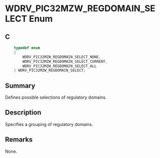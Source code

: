 # WDRV_PIC32MZW_REGDOMAIN_SELECT Enum

## C

```c
    typedef enum
    {
        WDRV_PIC32MZW_REGDOMAIN_SELECT_NONE,
        WDRV_PIC32MZW_REGDOMAIN_SELECT_CURRENT,
        WDRV_PIC32MZW_REGDOMAIN_SELECT_ALL
    } WDRV_PIC32MZW_REGDOMAIN_SELECT;

```

## Summary

Defines possible selections of regulatory domains.  

## Description

Specifies a grouping of regulatory domains.

## Remarks

None. 


